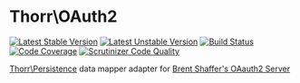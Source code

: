 Thorr\OAuth2
===

[![Latest Stable Version](https://poser.pugx.org/stefanotorresi/thorr-oauth2/v/stable.png)](https://packagist.org/packages/stefanotorresi/thorr-oauth2)
[![Latest Unstable Version](https://poser.pugx.org/stefanotorresi/thorr-oauth2/v/unstable.png)](https://packagist.org/packages/stefanotorresi/thorr-oauth2)
[![Build Status](https://travis-ci.org/stefanotorresi/thorr-oauth2.png?branch=master)](https://travis-ci.org/stefanotorresi/thorr-oauth2)
[![Code Coverage](https://scrutinizer-ci.com/g/stefanotorresi/thorr-oauth2/badges/coverage.png)](https://scrutinizer-ci.com/g/stefanotorresi/thorr-oauth2/)
[![Scrutinizer Code Quality](https://scrutinizer-ci.com/g/stefanotorresi/thorr-oauth2/badges/quality-score.png)](https://scrutinizer-ci.com/g/stefanotorresi/thorr-oauth2/)

[Thorr\Persistence][thorr-persistence] data mapper adapter for [Brent Shaffer's OAauth2 Server][bshaffer-oauth2-server]

[bshaffer-oauth2-server]: http://github.com/bshaffer/oauth2-server-php
[thorr-persistence]: http://github.com/stefanotorresi/thorr-persistence
[doctrine]: http://www.doctrine-project.org
